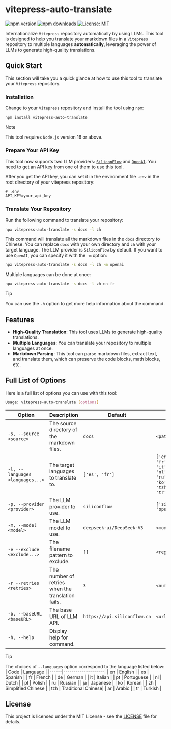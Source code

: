 # vitepress-auto-translate

[![npm version](https://img.shields.io/npm/v/vitepress-auto-translate.svg?logo=npm)](https://www.npmjs.com/package/vitepress-auto-translate)
[![npm downloads](https://img.shields.io/npm/dm/vitepress-auto-translate.svg)](https://www.npmjs.com/package/vitepress-auto-translate)
[![License: MIT](https://img.shields.io/npm/l/vitepress-auto-translate.svg)](https://github.com/xing-junyang/vitepress-auto-translate/blob/master/LICENSE)

Internationalize `Vitepress` repository automatically by using LLMs. This tool is designed to help you translate your markdown files in a `Vitepress` repository to multiple languages **automatically**, leveraging the power of LLMs to generate high-quality translations.

## Quick Start

This section will take you a quick glance at how to use this tool to translate your `Vitepress` repository.

### Installation

Change to your `Vitepress` repository and install the tool using `npm`:

```bash
npm install vitepress-auto-translate
```

> [!NOTE]
> This tool requires `Node.js` version 16 or above.


### Prepare Your API Key

This tool now supports two LLM providers: [`SiliconFlow`](https://siliconflow.cn/zh-cn/) and [`OpenAI`](https://platform.openai.com/docs/guides/language-models). You need to get an API key from one of them to use this tool.

After you get the API key, you can set it in the environment file `.env` in the root directory of your vitepress repository:

```dotenv
# .env
API_KEY=your_api_key
```

### Translate Your Repository

Run the following command to translate your repository:

```bash
npx vitepress-auto-translate -s docs -l zh
```

This command will translate all the markdown files in the `docs` directory to Chinese. You can replace `docs` with your own directory and `zh` with your target language. The LLM provider is `SiliconFlow` by default. If you want to use `OpenAI`, you can specify it with the `-m` option:

```bash
npx vitepress-auto-translate -s docs -l zh -m openai
```

Multiple languages can be done at once:

```bash
npx vitepress-auto-translate -s docs -l zh en fr
```

> [!TIP]
> You can use the `-h` option to get more help information about the command.

## Features

- **High-Quality Translation**: This tool uses LLMs to generate high-quality translations.
- **Multiple Languages**: You can translate your repository to multiple languages at once.
- **Markdown Parsing**: This tool can parse markdown files, extract text, and translate them, which can preserve the code blocks, math blocks, etc.

## Full List of Options

Here is a full list of options you can use with this tool:

```bash
Usage: vitepress-auto-translate [options]
```

| Option                           | Description                                       | Default                      | Choices                                                                                       |
|----------------------------------|---------------------------------------------------|------------------------------|-----------------------------------------------------------------------------------------------|
| `-s, --source <source>`          | The source directory of the markdown files.       | `docs`                       | `<pathname>`                                                                                  |
| `-l, --languages <languages...>` | The target languages to translate to.             | `['es', 'fr']`               | `['en', 'es', 'fr', 'de', 'it', 'pt', 'nl', 'pl', 'ru', 'ja', 'ko', 'zh', 'tzh', 'ar', 'tr']` |
| `-p, --provider <provider>`      | The LLM provider to use.                          | `siliconflow`                | `['siliconflow', 'openai']`                                                                   |
| `-m, --model <model>`            | The LLM model to use.                             | `deepseek-ai/DeepSeek-V3`    | `<model>`                                                                                     |
| `-e --exclude <exclude...>`      | The filename pattern to exclude.                  | `[]`                         | `<regex>`                                                                                     |
| `-r --retries <retries>`         | The number of retries when the translation fails. | `3`                          | `<number>`                                                                                    |
| `-b, --baseURL <baseURL>`        | The base URL of LLM API.                          | `https://api.siliconflow.cn` | `<url>`                                                                                       |
| `-h, --help`                     | Display help for command.                         |                              |                                                                                               |

> [!TIP]
> The choices of `--languages` option correspond to the language listed below:
> | Code | Language           |
> |------|--------------------|
> | en   | English            |
> | es   | Spanish            |
> | fr   | French             |
> | de   | German             |
> | it   | Italian            |
> | pt   | Portuguese         |
> | nl   | Dutch              |
> | pl   | Polish             |
> | ru   | Russian            |
> | ja   | Japanese           |
> | ko   | Korean             |
> | zh   | Simplified Chinese |
> | tzh  | Traditional Chinese|
> | ar   | Arabic             |
> | tr   | Turkish            |


## License

This project is licensed under the MIT License - see the [LICENSE](LICENSE) file for details.
